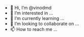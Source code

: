 - 👋 Hi, I’m @vinodmd
- 👀 I’m interested in ...
- 🌱 I’m currently learning ...
- 💞️ I’m looking to collaborate on ...
- 📫 How to reach me ...

<!---
vinodmd/vinodmd is a ✨ special ✨ repository because its `README.md` (this file) appears on your GitHub profile.
You can click the Preview link to take a look at your changes.
--->
